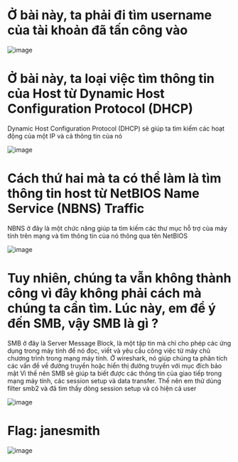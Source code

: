 # Ở bài này, ta phải đi tìm username của tài khoản đã tấn công vào

![image](https://github.com/anhshidou/EHCCTFTraining/assets/120787381/86fe3bd9-03d4-429c-8e65-bcf819f0f47e)

# Ở bài này, ta loại việc tìm thông tin của Host từ Dynamic Host Configuration Protocol (DHCP)
Dynamic Host Configuration Protocol (DHCP) sẽ giúp ta tìm kiếm các hoạt động của một IP và cả thông tin của nó

![image](https://github.com/anhshidou/EHCCTFTraining/assets/120787381/c8541f49-ffc9-4cce-934f-5ae899e87983)

# Cách thứ hai mà ta có thể làm là tìm thông tin host từ NetBIOS Name Service (NBNS) Traffic
NBNS ở đây là một chức năng giúp ta tìm kiếm các thư mục hỗ trợ của máy tính trên mạng và tìm thông tin của nó thông qua tên NetBIOS

![image](https://github.com/anhshidou/EHCCTFTraining/assets/120787381/8794b0a9-fd70-46b7-a48b-70130c930110)

# Tuy nhiên, chúng ta vẫn không thành công vì đây không phải cách mà chúng ta cần tìm. Lúc này, em để ý đến SMB, vậy SMB là gì ?
SMB ở đây là Server Message Block, là một tập tin mà chỉ cho phép các ứng dụng trong máy tính để nó đọc, viết và yêu cầu công việc từ máy chủ chương trình trong mạng máy tính. Ở wireshark, nó giúp chúng ta phân tích các vấn đề về đường truyền hoặc hiển thị đường truyền với mục đích bảo mật
Vì thế nên SMB sẽ giúp ta biết được các thông tin của giao tiếp trong mạng máy tính, các session setup và data transfer.
Thế nên em thử dùng filter smb2 và đã tìm thấy dòng session setup và có hiện cả user

![image](https://github.com/anhshidou/EHCCTFTraining/assets/120787381/243ab6b6-a64e-4850-9ca6-de671e044df8)

# Flag: janesmith

![image](https://github.com/anhshidou/EHCCTFTraining/assets/120787381/3ffa6a56-6172-4dcc-9ee9-039527e7ffef)
